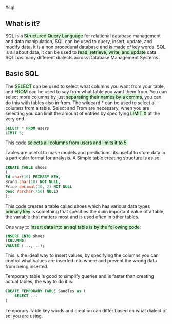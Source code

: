 #sql
## What is it?
SQL is a <mark style="background: #BBFABBA6;">Structured Query Language</mark> for relational database management and data manipulation, SQL can be used to query, insert, update, and modify data, it is a non procedural database and is made of key words. SQL is all about data, it can be used to <mark style="background: #BBFABBA6;">read, retrieve, write, and update</mark> data. SQL has many different dialects across Database Management Systems.

## Basic SQL
The <mark style="background: #BBFABBA6;">SELECT</mark> can be used to select what columns you want from your table, and <mark style="background: #BBFABBA6;">FROM</mark> can be used to say from what table you want them from. You can select more columns by just <mark style="background: #BBFABBA6;">separating their names by a comma</mark>, you can do this with tables also in from. The wildcard \* can be used to select all columns from a table. Select and From are necessary, when you are selecting you can limit the amount of entries by specifying <mark style="background: #BBFABBA6;">LIMIT X</mark> at the very end.
```sql
SELECT * FROM users
LIMIT 5;
```
This code <mark style="background: #BBFABBA6;">selects all columns from users and limits it to 5.</mark> 

Tables are useful to make models and predictions, its useful to store data in a particular format for analysis. A Simple table creating structure is as so:
```sql
CREATE TABLE shoes
(
Id char(10) PRIMARY KEY,
Brand char(10) NOT NULL,
Price decimal(10, 2) NOT NULL
Desc Varchar(750) NULL)
);
```
This code creates a table called shoes which has various data types <mark style="background: #BBFABBA6;">primary key</mark> is something that specifies the main important value of a table, the variable that matters most and is used often in other tables. 

One way to <mark style="background: #BBFABBA6;">insert data into an sql table is by the following code</mark>:
```sql
INSERT INTO shoes
(COLUMNS)
VALUES (...,...);
```
This is the ideal way to insert values, by specifying the columns you can control what values are inserted into where and prevent the wrong data from being inserted.

Temporary table is good to simplify queries and is faster than creating actual tables, the way to do it is:
```sql
CREATE TEMPORARY TABLE Sandles as (
	SELECT ...
)
```
Temporary Table key words and creation can differ based on what dialect of sql you are using.